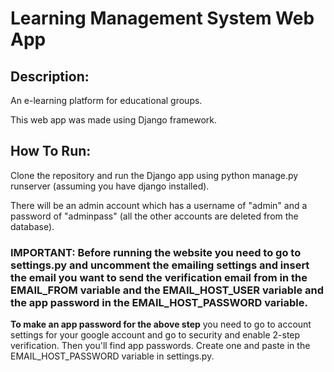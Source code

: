 # Learning Management System Web App

## Description:

An e-learning platform for educational groups.

This web app was made using Django framework.

## How To Run:

Clone the repository and run the Django app using python manage.py runserver (assuming you have django installed).

There will be an admin account which has a username of "admin" and a password of "adminpass" (all the other accounts are deleted from the database).

### **IMPORTANT**: Before running the website you need to go to settings.py and uncomment the emailing settings and insert the email you want to send the verification email from in the EMAIL_FROM variable and the EMAIL_HOST_USER variable and the app password in the EMAIL_HOST_PASSWORD variable.

**To make an app password for the above step** you need to go to account settings for your google account and go to security and enable 2-step verification. Then you'll find app passwords. Create one and paste in the EMAIL_HOST_PASSWORD variable in settings.py.



